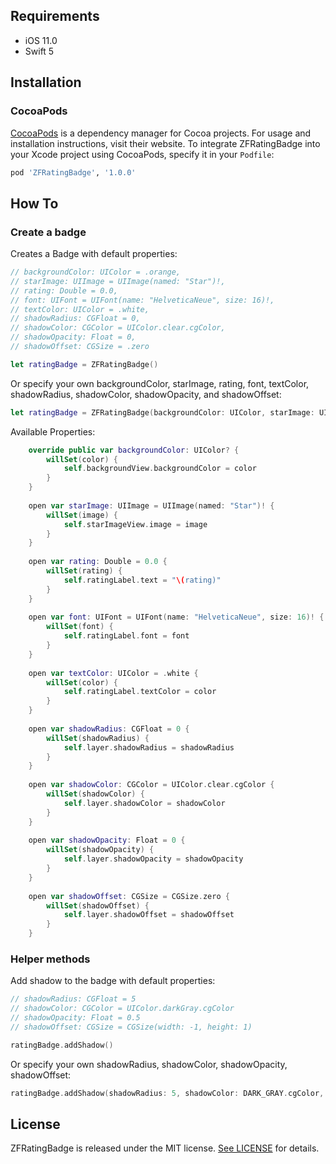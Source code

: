 ## Requirements

- iOS 11.0
- Swift 5

## Installation

### CocoaPods

[CocoaPods](https://cocoapods.org) is a dependency manager for Cocoa projects. For usage and installation instructions, visit their website. To integrate ZFRatingBadge into your Xcode project using CocoaPods, specify it in your `Podfile`:

```ruby
pod 'ZFRatingBadge', '1.0.0'
```

## How To

### Create a badge

Creates a Badge with default properties:

```swift
// backgroundColor: UIColor = .orange,
// starImage: UIImage = UIImage(named: "Star")!,
// rating: Double = 0.0,
// font: UIFont = UIFont(name: "HelveticaNeue", size: 16)!,
// textColor: UIColor = .white,
// shadowRadius: CGFloat = 0,
// shadowColor: CGColor = UIColor.clear.cgColor,
// shadowOpacity: Float = 0,
// shadowOffset: CGSize = .zero

let ratingBadge = ZFRatingBadge()
```

Or specify your own backgroundColor, starImage, rating, font, textColor, shadowRadius, shadowColor, shadowOpacity, and shadowOffset:

```swift
let ratingBadge = ZFRatingBadge(backgroundColor: UIColor, starImage: UIImage, rating: Double, font: UIFont, textColor: UIColor, shadowRadius: CGFloat, shadowColor: CGColor, shadowOpacity: Float, shadowOffset: CGSize)
```

Available Properties:

```swift
    override public var backgroundColor: UIColor? {
        willSet(color) {
            self.backgroundView.backgroundColor = color
        }
    }
    
    open var starImage: UIImage = UIImage(named: "Star")! {
        willSet(image) {
            self.starImageView.image = image
        }
    }
    
    open var rating: Double = 0.0 {
        willSet(rating) {
            self.ratingLabel.text = "\(rating)"
        }
    }
    
    open var font: UIFont = UIFont(name: "HelveticaNeue", size: 16)! {
        willSet(font) {
            self.ratingLabel.font = font
        }
    }
    
    open var textColor: UIColor = .white {
        willSet(color) {
            self.ratingLabel.textColor = color
        }
    }
    
    open var shadowRadius: CGFloat = 0 {
        willSet(shadowRadius) {
            self.layer.shadowRadius = shadowRadius
        }
    }
    
    open var shadowColor: CGColor = UIColor.clear.cgColor {
        willSet(shadowColor) {
            self.layer.shadowColor = shadowColor
        }
    }
    
    open var shadowOpacity: Float = 0 {
        willSet(shadowOpacity) {
            self.layer.shadowOpacity = shadowOpacity
        }
    }
    
    open var shadowOffset: CGSize = CGSize.zero {
        willSet(shadowOffset) {
            self.layer.shadowOffset = shadowOffset
        }
    }
```

### Helper methods

Add shadow to the badge with default properties:

```swift
// shadowRadius: CGFloat = 5
// shadowColor: CGColor = UIColor.darkGray.cgColor
// shadowOpacity: Float = 0.5
// shadowOffset: CGSize = CGSize(width: -1, height: 1)

ratingBadge.addShadow()
```

Or specify your own shadowRadius, shadowColor, shadowOpacity, shadowOffset:

```swift
ratingBadge.addShadow(shadowRadius: 5, shadowColor: DARK_GRAY.cgColor, shadowOpacity: 0.25, shadowOffset: CGSize(width: 0, height: 2))
```

## License

ZFRatingBadge is released under the MIT license. [See LICENSE](https://github.com/zafarivaev/ZFRatingBadge/blob/master/LICENSE) for details.
